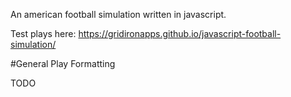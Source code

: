 An american football simulation written in javascript.

Test plays here: https://gridironapps.github.io/javascript-football-simulation/

#General Play Formatting

TODO
